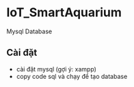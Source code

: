 # IoT_SmartAquarium

Mysql Database

## Cài đặt

- cài đặt mysql (gợi ý: xampp)
- copy code sql và chạy để tạo database
